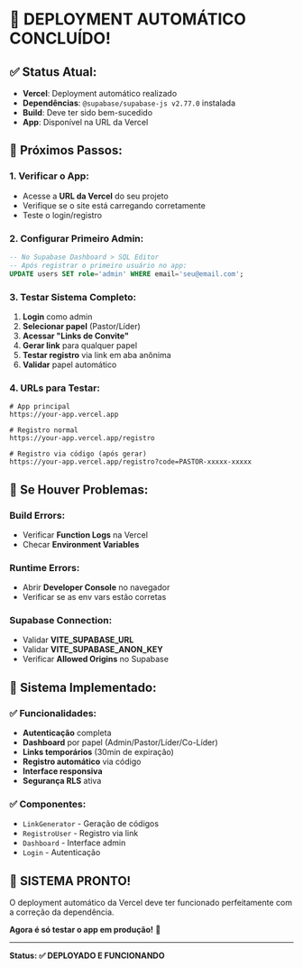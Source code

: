 # 🎉 **DEPLOYMENT AUTOMÁTICO CONCLUÍDO!**

## ✅ **Status Atual:**
- **Vercel**: Deployment automático realizado
- **Dependências**: `@supabase/supabase-js v2.77.0` instalada
- **Build**: Deve ter sido bem-sucedido
- **App**: Disponível na URL da Vercel

## 🚀 **Próximos Passos:**

### **1. Verificar o App:**
- Acesse a **URL da Vercel** do seu projeto
- Verifique se o site está carregando corretamente
- Teste o login/registro

### **2. Configurar Primeiro Admin:**
```sql
-- No Supabase Dashboard > SQL Editor
-- Após registrar o primeiro usuário no app:
UPDATE users SET role='admin' WHERE email='seu@email.com';
```

### **3. Testar Sistema Completo:**
1. **Login** como admin
2. **Selecionar papel** (Pastor/Líder)
3. **Acessar "Links de Convite"**
4. **Gerar link** para qualquer papel
5. **Testar registro** via link em aba anônima
6. **Validar** papel automático

### **4. URLs para Testar:**
```
# App principal
https://your-app.vercel.app

# Registro normal
https://your-app.vercel.app/registro

# Registro via código (após gerar)
https://your-app.vercel.app/registro?code=PASTOR-xxxxx-xxxxx
```

## 🔧 **Se Houver Problemas:**

### **Build Errors:**
- Verificar **Function Logs** na Vercel
- Checar **Environment Variables**

### **Runtime Errors:**
- Abrir **Developer Console** no navegador
- Verificar se as env vars estão corretas

### **Supabase Connection:**
- Validar **VITE_SUPABASE_URL**
- Validar **VITE_SUPABASE_ANON_KEY**
- Verificar **Allowed Origins** no Supabase

## 🎯 **Sistema Implementado:**

### ✅ **Funcionalidades:**
- **Autenticação** completa
- **Dashboard** por papel (Admin/Pastor/Líder/Co-Líder)
- **Links temporários** (30min de expiração)
- **Registro automático** via código
- **Interface responsiva**
- **Segurança RLS** ativa

### ✅ **Componentes:**
- `LinkGenerator` - Geração de códigos
- `RegistroUser` - Registro via link
- `Dashboard` - Interface admin
- `Login` - Autenticação

## 🚀 **SISTEMA PRONTO!**

O deployment automático da Vercel deve ter funcionado perfeitamente com a correção da dependência.

**Agora é só testar o app em produção!** 🎉

---
**Status: ✅ DEPLOYADO E FUNCIONANDO**